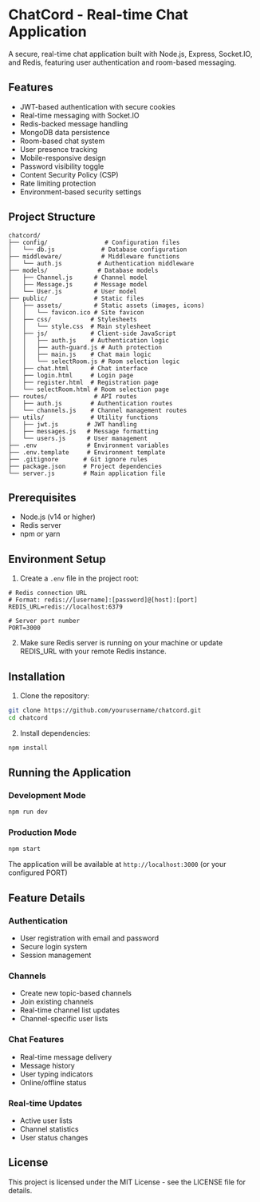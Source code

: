 # ChatCord - Real-time Chat Application

A secure, real-time chat application built with Node.js, Express, Socket.IO, and Redis, featuring user authentication and room-based messaging.

## Features

- JWT-based authentication with secure cookies
- Real-time messaging with Socket.IO
- Redis-backed message handling
- MongoDB data persistence
- Room-based chat system
- User presence tracking
- Mobile-responsive design
- Password visibility toggle
- Content Security Policy (CSP)
- Rate limiting protection
- Environment-based security settings

## Project Structure

```
chatcord/
├── config/                # Configuration files
│   └── db.js             # Database configuration
├── middleware/           # Middleware functions
│   └── auth.js          # Authentication middleware
├── models/              # Database models
│   ├── Channel.js      # Channel model
│   ├── Message.js      # Message model
│   └── User.js         # User model
├── public/             # Static files
│   ├── assets/         # Static assets (images, icons)
│   │   └── favicon.ico # Site favicon
│   ├── css/           # Stylesheets
│   │   └── style.css  # Main stylesheet
│   ├── js/            # Client-side JavaScript
│   │   ├── auth.js    # Authentication logic
│   │   ├── auth-guard.js # Auth protection
│   │   ├── main.js    # Chat main logic
│   │   └── selectRoom.js # Room selection logic
│   ├── chat.html      # Chat interface
│   ├── login.html     # Login page
│   ├── register.html  # Registration page
│   └── selectRoom.html # Room selection page
├── routes/             # API routes
│   ├── auth.js        # Authentication routes
│   └── channels.js    # Channel management routes
├── utils/             # Utility functions
│   ├── jwt.js        # JWT handling
│   ├── messages.js   # Message formatting
│   └── users.js      # User management
├── .env              # Environment variables
├── .env.template     # Environment template
├── .gitignore       # Git ignore rules
├── package.json     # Project dependencies
└── server.js        # Main application file
```

## Prerequisites

- Node.js (v14 or higher)
- Redis server
- npm or yarn

## Environment Setup

1. Create a `.env` file in the project root:

```env
# Redis connection URL
# Format: redis://[username]:[password]@[host]:[port]
REDIS_URL=redis://localhost:6379

# Server port number
PORT=3000
```

2. Make sure Redis server is running on your machine or update REDIS_URL with your remote Redis instance.

## Installation

1. Clone the repository:
```bash
git clone https://github.com/yourusername/chatcord.git
cd chatcord
```

2. Install dependencies:
```bash
npm install
```

## Running the Application

### Development Mode
```bash
npm run dev
```

### Production Mode
```bash
npm start
```

The application will be available at `http://localhost:3000` (or your configured PORT)

## Feature Details

### Authentication
- User registration with email and password
- Secure login system
- Session management

### Channels
- Create new topic-based channels
- Join existing channels
- Real-time channel list updates
- Channel-specific user lists

### Chat Features
- Real-time message delivery
- Message history
- User typing indicators
- Online/offline status

### Real-time Updates
- Active user lists
- Channel statistics
- User status changes

## License

This project is licensed under the MIT License - see the LICENSE file for details.
